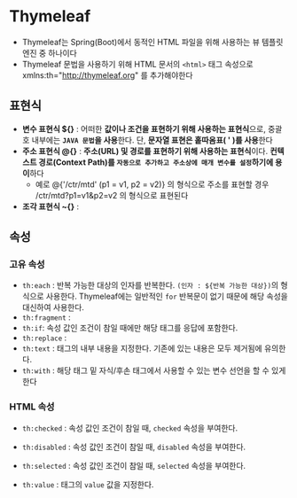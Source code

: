 # Thymeleaf
* Thymeleaf는 Spring(Boot)에서 동적인 HTML 파일을 위해 사용하는 뷰 템플릿 엔진 중 하나이다
* Thymeleaf 문법을 사용하기 위해 HTML 문서의 `<html>` 태그 속성으로 xmlns:th="http://thymeleaf.org" 를 추가해야한다
## 표현식
* **변수 표현식 ${}** : 어떠한 **값이나 조건을 표현하기 위해 사용하는 표현식**으로, 중괄호 내부에는 **`JAVA 문법`을 사용**한다. 단, **문자열 표현은 홑따옴표( ' )를 사용**한다
* **주소 표현식 @{}** : **주소(URL) 및 경로를 표현하기 위해 사용하는 표현식**이다. **컨텍스트 경로(Context Path)를 `자동으로 추가하고 주소상에 매개 변수를 설정`하기에 용이**하다
    * 예로 @{'/ctr/mtd' (p1 = v1, p2 = v2)} 의 형식으로 주소를 표현할 경우 /ctr/mtd?p1=v1&p2=v2 의 형식으로 표현된다
* **조각 표현식 ~{}** : 
## 속성
### 고유 속성
* `th:each` : 반복 가능한 대상의 인자를 반복한다. `(인자 : ${반복 가능한 대상})`의 형식으로 사용한다. Thymeleaf에는 일반적인 `for` 반복문이 없기 때문에 해당 속성을 대신하여 사용한다.
* `th:fragment` : 
* `th:if`: 속성 값인 조건이 참일 때에만 해당 태그를 응답에 포함한다.
* `th:replace` : 
* `th:text` : 태그의 내부 내용을 지정한다. 기존에 있는 내용은 모두 제거됨에 유의한다.
* `th:with` : 해당 태그 밑 자식/후손 태그에서 사용할 수 있는 변수 선언을 할 수 있게 한다

### HTML 속성
* `th:checked` : 속성 값인 조건이 참일 때, `checked` 속성을 부여한다.
* `th:disabled` : 속성 값인 조건이 참일 때, `disabled` 속성을 부여한다.

* `th:selected` : 속성 값인 조건이 참일 때, `selected` 속성을 부여한다.
* `th:value` : 태그의 `value` 값을 지정한다.